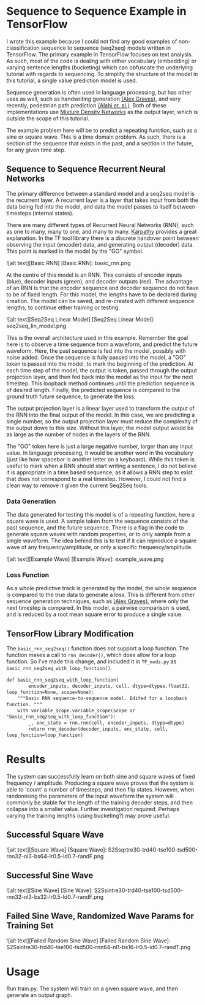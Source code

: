 # Sequence to Sequence Example in TensorFlow #

I wrote this example because I could not find any good examples of non-classification sequence to sequence (seq2seq) models written in TensorFlow. The primary example in TensorFlow focuses on text analysis. As such, most of the code is dealing with either vocabulary (embedding) or varying sentence lengths (bucketing) which can obfuscate the underlying tutorial with regards to sequencing. To simplify the structure of the model in this tutorial, a single value prediction model is used. 

Sequence generation is often used in language processing, but has other uses as well, such as handwriting generation [(Alex Graves)](https://arxiv.org/abs/1308.0850), and very recently, pedestrian path prediction [(Alahi et. al.)](http://web.stanford.edu/~alahi/downloads/CVPR16_N_LSTM.pdf). Both of these implementations use [Mixture Density Networks](http://web.stanford.edu/~alahi/downloads/CVPR16_N_LSTM.pdf) as the output layer, which is outside the scope of this tutorial.

The example problem here will be to predict a repeating function, such as a sine or square wave. This is a time domain problem. As such, there is a section of the sequence that exists in the past, and a section in the future, for any given time step.

## Sequence to Sequence Recurrent Neural Networks ##

The primary difference between a standard model and a seq2seq model is the recurrent layer. A recurrent layer is a layer that takes input from both the data being fed into the model, and data the model passes to itself between timesteps (internal states).

There are many different types of Recurrent Neural Networks (RNN), such as one to many, many to one, and many to many. [Karpathy](http://web.stanford.edu/~alahi/downloads/CVPR16_N_LSTM.pdf) provides a great explanation. In the TF tool library there is a discrete handover point between observing the input (encoder) data, and generating output (decoder) data. This point is marked in the model by the "GO" symbol.


![alt text][Basic RNN]
[Basic RNN]: basic_rnn.png

At the centre of this model is an RNN.  This consists of encoder inputs (blue), decoder inputs (green), and decoder outputs (red). The advantage of an RNN is that the encoder sequence and decoder sequence do not have to be of fixed length. For this model, the lengths have to be declared during creation. The model can be saved, and re-created with different sequence lengths, to continue either training or testing.

![alt text][Seq2Seq Linear Model]
[Seq2Seq Linear Model]: seq2seq_lin_model.png

This is the overall architecture used in this example. Remember the goal here is to observe a time sequence from a waveform, and predict the future waveform. Here, the past sequence is fed into the model, possibly with noise added. Once the sequence is fully passed into the model, a "GO" token is passed into the model, to mark the beginning of the prediction. At each time step of the model, the output is taken, passed through the output projection layer, and then fed back into the model as the input for the next timestep. This loopback method continues until the prediction sequence is of desired length. Finally, the predicted sequence is compared to the ground truth future sequence, to generate the loss.

The output projection layer is a linear layer used to transform the output of the RNN into the final output of the model. In this case, we are predicting a single number, so the output projection layer must reduce the complexity of the output down to this size. Without this layer, the model output would be as large as the number of nodes in the layers of the RNN. 

The "GO" token here is just a large negative number, larger than any input value. In language processing, it would be another word in the vocabulary (just like how spacebar is another letter on a keyboard). While this token is useful to mark when a RNN should start writing a sentence, I do not believe it is appropriate in a time based sequence, as it allows a RNN step to exist that does not correspond to a real timestep. However, I could not find a clean way to remove it given the current Seq2Seq tools.  

### Data Generation ###
The data generated for testing this model is of a repeating function, here a square wave is used. A sample taken from the sequence consists of the past sequence, and the future sequence. There is a flag in the code to generate square waves with random properties, or to only sample from a single waveform. The idea behind this is to test if it can reproduce a square wave of any frequency/amplitude, or only a specific frequency/amplitude.

![alt text][Example Wave]
[Example Wave]: example_wave.png

### Loss Function ###
As a whole predictive track is generated by the model, the whole sequence is compared to the true data to generate a loss. This is different from other sequence generation techniques, such as [(Alex Graves)](https://arxiv.org/abs/1308.0850), where only the next timestep is compared. In this model, a pairwise comparison is used, and is reduced by a root mean square error to produce a single value.

## TensorFlow Library Modification 

The `basic_rnn_seq2seq()` function does not support a loop function. The function makes a call to `rnn_decoder()`, which does allow for a loop function. So I've made this change, and included it in `TF_mods.py` as `basic_rnn_seq2seq_with_loop_function()`.

```
def basic_rnn_seq2seq_with_loop_function(
        encoder_inputs, decoder_inputs, cell, dtype=dtypes.float32, loop_function=None, scope=None):
    """Basic RNN sequence-to-sequence model. Edited for a loopback function. """
    with variable_scope.variable_scope(scope or "basic_rnn_seq2seq_with_loop_function"):
        _, enc_state = rnn.rnn(cell, encoder_inputs, dtype=dtype)
        return rnn_decoder(decoder_inputs, enc_state, cell, loop_function=loop_function)
```

# Results

The system can successfully learn on both sine and square waves of fixed frequency / amplitude. Producing a square wave proves that the system is able to 'count' a number of timesteps, and then flip states. However, when randomising the parameters of the input waveform the system will commonly be stable for the length of the training decoder steps, and then collapse into a smaller value. Further investigation required. Perhaps varying the training lengths (using bucketing?) may prove useful.

## Successful Square Wave
![alt text][Square Wave]
[Square Wave]: S2Ssqrtre30-trd40-tse100-tsd500-rnn32-nl3-bs64-lr0.5-ld0.7-randF.png

## Successful Sine Wave
![alt text][Sine Wave]
[Sine Wave]: S2Ssintre30-trd40-tse100-tsd500-rnn32-nl3-bs32-lr0.5-ld0.7-randF.png

## Failed Sine Wave, Randomized Wave Params for Training Set
![alt text][Failed Random Sine Wave]
[Failed Random Sine Wave]: S2Ssintre30-trd40-tse100-tsd500-rnn64-nl1-bs16-lr0.5-ld0.7-randT.png

# Usage

Run train.py. The system will train on a given square wave, and then generate an output graph.
